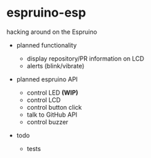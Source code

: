 # espruino-esp

hacking around on the Espruino

* planned functionality
  * display repository/PR information on LCD
  * alerts (blink/vibrate)

* planned espruino API
  * control LED **(WIP)**
  * control LCD
  * control button click
  * talk to GitHub API
  * control buzzer

* todo
  * tests
